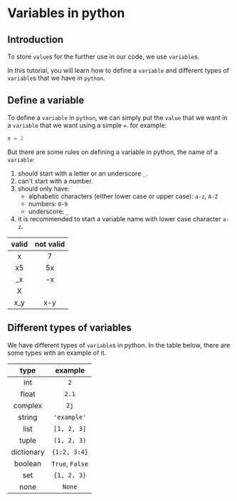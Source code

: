# Variables in python

## Introduction

To store `value`s for the further use
in our code, we use `variable`s.

In this tutorial, you will learn how to
define a `variable` and different
types of `variable`s that we have in `python`.

## Define a variable

To define a `variable` in `python`, we can
simply put the `value` that we want in a `variable`
that we want using a simple `=`. for example:

```python
x = 2
```

But there are some rules on defining a variable in
python, the name of a `variable`:

1. should start with a letter or an underscore `_`.
2. can't start with a number.
3. should only have:
    * alphabetic characters (either lower case or upper case): `a-z`, `A-Z`
    * numbers: `0-9`
    * underscore: `_`
4. it is recommended to start a variable name with
   lower case character `a-z`.

| valid | not valid |
|:-----:|:---------:|
|   x   |     7     |
|  x5   |    5x     |
|  _x   |    -x     |
|   X   |           |
|  x_y  |    x-y    |

## Different types of variables

We have different types of `variable`s in python.
In the table below, there are some types with
an example of it.

|    type    |     example     |
|:----------:|:---------------:|
|    int     |       `2`       |
|   float    |      `2.1`      |
|  complex   |      `2j`       |
|   string   |   `'example'`   |
|    list    |   `[1, 2, 3]`   |
|   tuple    |   `(1, 2, 3)`   |
| dictionary |  `{1:2, 3:4}`   |
|  boolean   | `True`, `False` |
|    set     |   `{1, 2, 3}`   |
|    none    |     `None`      |

